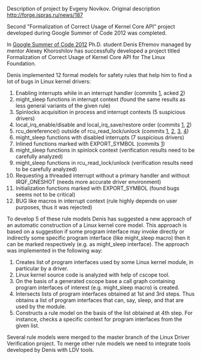Description of project by Evgeny Novikov.
Original description http://forge.ispras.ru/news/187

Second "Formalization of Correct Usage of Kernel Core API" project developed during Google Summer of Code 2012 was completed.

In [Google Summer of Code 2012](http://www.google-melange.com/gsoc/homepage/google/gsoc2012) Ph.D. student Denis Efremov managed by mentor Alexey Khoroshilov has successfully developed a project titled Formalization of Correct Usage of Kernel Core API for The Linux Foundation.

Denis implemented 12 formal models for safety rules that help him to find a lot of bugs in Linux kernel drivers:

1.  Enabling interrupts while in an interrupt handler (commits [1](http://git.kernel.org/cgit/linux/kernel/git/torvalds/linux.git/commit/?id=186e868786f97c8026f0a81400b451ace306b3a4), acked [2](https://lkml.org/lkml/2012/7/21/5))
2.  might\_sleep functions in interrupt context (found the same results as less general variants of the given rule)
3.  Spinlocks acquisition in process and interrupt contexts (5 suspicious drivers)
4.  local\_irq\_enable/disable and local\_irq\_save/restore order (commits [1](http://git.kernel.org/cgit/linux/kernel/git/torvalds/linux.git/commit/?id=dacae5a19b4cbe1b5e3a86de23ea74cbe9ec9652), [2](http://git.kernel.org/cgit/linux/kernel/git/torvalds/linux.git/commit/?id=f49a59c4471d81a233e09dda45187cc44fda009d))
5.  rcu\_dereference() outside of rcu\_read\_lock/unlock (commits [1](http://git.kernel.org/cgit/linux/kernel/git/torvalds/linux.git/commit/?id=bc78c57388e7f447f58e30d60b1505ddaaaf3a7d), [2](http://git.kernel.org/cgit/linux/kernel/git/torvalds/linux.git/commit/?id=08a16208c8cb2ce1f79fea24f21dd7a8df4f12b6), [3](http://git.kernel.org/cgit/linux/kernel/git/torvalds/linux.git/commit/?id=c03307eab68d583ea6db917681afa14ed1fb3b84), [4](http://git.kernel.org/cgit/linux/kernel/git/torvalds/linux.git/commit/?id=3a7f8c34fefb109903af9a0fac6d0d05f93335c5))
6.  might\_sleep functions with disabled interrupts (7 suspicious drivers)
7.  Inlined functions marked with EXPORT\_SYMBOL (commits [1](http://git.kernel.org/cgit/linux/kernel/git/torvalds/linux.git/commit/?id=e4eda8e0654c19cd7e3d143b051f3d5c213f0b43))
8.  might\_sleep functions in spinlock context (verification results need to be carefully analyzed)
9.  might\_sleep functions in rcu\_read\_lock/unlock (verification results need to be carefully analyzed)
10. Requesting a threaded interrupt without a primary handler and without IRQF\_ONESHOT (needs more accurate driver environment)
11. Initialization functions marked with EXPORT\_SYMBOL (found bugs seems not to be critical)
12. BUG like macros in interrupt context (rule highly depends on user purposes, thus it was rejected)

To develop 5 of these rule models Denis has suggested a new approach of an automatic construction of a Linux kernel core model. This approach is based on a suggestion if some program interface may invoke directly or indirectly some specific program interface (like might\_sleep macro) then it can be marked respectively (e.g. as might\_sleep interface). The approach was implemented in the following way:

1.  Creates list of program interfaces used by some Linux kernel module, in particular by a driver.
2.  Linux kernel source code is analyzed with help of cscope tool.
3.  On the basis of a generated cscope base a call graph containing program interfaces of interest (e.g. might\_sleep macro) is created.
4.  Intersects lists of program interfaces obtained at 1st and 3rd steps. Thus obtains a list of program interfaces that can, say, sleep, and that are used by the module.
5.  Constructs a rule model on the basis of the list obtained at 4th step. For instance, checks a specific context for program interfaces from the given list.

Several rule models were merged to the master branch of the Linux Driver Verification project. To merge other rule models we need to integrate tools developed by Denis with LDV tools.

